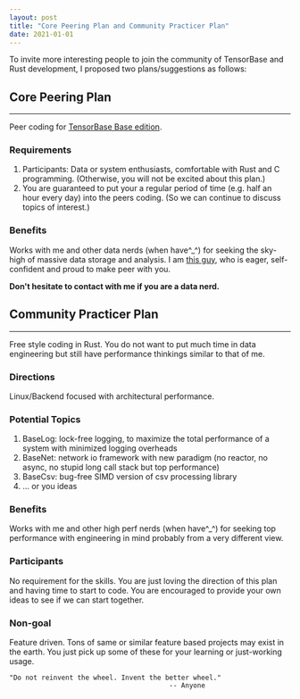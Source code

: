 ```yaml
---
layout: post
title: "Core Peering Plan and Community Practicer Plan"
date: 2021-01-01
---
```


To invite more interesting people to join the community of TensorBase and Rust development, I proposed two plans/suggestions as follows:


## Core Peering Plan
--------------------

Peer coding for [TensorBase Base edition](https://github.com/tensorbase/tensorbase). 

### Requirements
1. Participants: Data or system enthusiasts, comfortable with Rust and C programming. (Otherwise, you will not be excited about this plan.)
2. You are guaranteed to put your a regular period of time (e.g. half an hour every day) into the peers coding. (So we can continue to discuss topics of interest.)

### Benefits
Works with me and other data nerds (when have^_^) for seeking the sky-high of massive data storage and analysis.
I am [this guy](https://jinmingjian.xyz/resume/), who is eager, self-confident and proud to make peer with you. 

**Don't hesitate to contact with me if you are a data nerd.**


## Community Practicer Plan
----------------------------

Free style coding in Rust. You do not want to put much time in data engineering but still have performance thinkings similar to that of me.

### Directions
Linux/Backend focused with architectural performance.

### Potential Topics 
1. BaseLog: lock-free logging, to maximize the total performance of a system with minimized logging overheads
2. BaseNet: network io framework with new paradigm (no reactor, no async, no stupid long call stack but top performance)
3. BaseCsv: bug-free SIMD version of csv processing library
4. ... or you ideas


### Benefits
Works with me and other high perf nerds (when have^_^) for seeking top performance with engineering in mind probably from a very different view.

### Participants
No requirement for the skills. You are just loving the direction of this plan and having time to start to code. You are encouraged to provide your own ideas to see if we can start together.

### Non-goal
Feature driven. Tons of same or similar feature based projects may exist in the earth. You just pick up some of these for your learning or just-working usage.


```
"Do not reinvent the wheel. Invent the better wheel."
                                        -- Anyone
```
